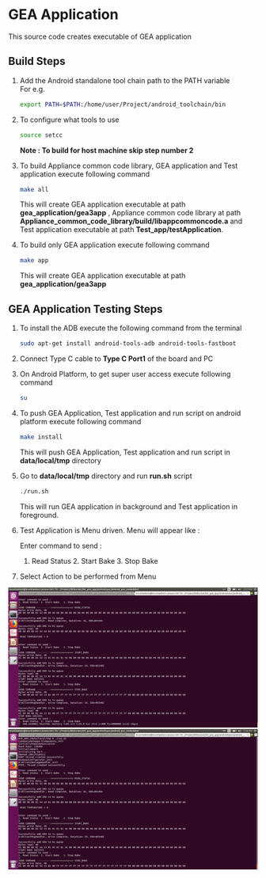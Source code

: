 
# GEA Application 
   This source code creates executable of GEA application  

## Build Steps
1. Add the Android standalone tool chain path to the PATH variable  
   For e.g.  
	```bash
	export PATH=$PATH:/home/user/Project/android_toolchain/bin  
	```
2. To configure what tools to use   
	```bash	
	source setcc
 	```
	**Note : To build for host machine skip step number 2**   
3. To build Appliance common code library, GEA application and Test application execute following command   
	```bash	
	make all  
	```
	This will create GEA application executable at path **gea_application/gea3app** ,  Appliance common code library at path **Appliance_common_code_library/build/libappcommoncode.a** and Test application executable at path **Test_app/testApplication**.

4. To build only GEA application execute following command  
	```bash	
	make app  
	```
	This will create GEA application executable at path **gea_application/gea3app**  

## GEA Application Testing Steps
1. To install the ADB execute the following command from the terminal  
	```bash	
	sudo apt-get install android-tools-adb android-tools-fastboot  
	```
2. Connect Type C cable to **Type C Port1** of the board and PC   

3. On Android Platform, to get super user access execute following command  
	```bash	
	su  
	```
4. To push GEA Application, Test application and run script on android platform execute following command  
	```bash	
	make install  
	```
	This will push GEA Application, Test application and run script in **data/local/tmp** directory  

5. Go to **data/local/tmp** directory and run **run.sh** script  
	```bash	
	./run.sh  
	```
	This will run GEA application in background and Test application in foreground.  

6. Test Application is Menu driven. Menu will appear like :  

	Enter command to send :   
	1. Read Status	2. Start Bake	3. Stop Bake  

7. Select Action to be performed from Menu  	

![Start Bake](Images/Image1.png)
![Stop Bake](Images/Image2.png)
